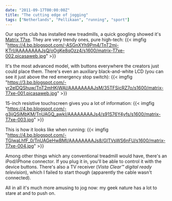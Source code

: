 ```yaml
---
date: "2011-09-17T00:00:00Z"
title: "The cutting edge of jogging"
tags: ["Netherlands", "Pellikaan", "running", "sport"]
---
```


Our sports club has installed new treadmills, a quick googling showed it's [Matrix T7xe](http://www.matrixfitness.com/product/view/t7xe-treadmill). They are very trendy ones, pure high-tech:
{{< imgfig "https://4.bp.blogspot.com/-ASGnXYh9Pm4/TnT2mj-KTrI/AAAAAAAAJsQ/oOgKe8qOzz4/s1600/matrix-T7xe-002.picasaweb.jpg" >}}

<!--more-->

It's the most advanced model, with buttons everywhere the creators just could place them. There's even an auxiliary black-and-white LCD (you can see it just above the red emergency stop switch):
{{< imgfig "https://3.bp.blogspot.com/-yr2elDQShuw/TnT2mHKjWAI/AAAAAAAAJsM/35TFSicRZ7o/s1600/matrix-T7xe-001.picasaweb.jpg" >}}

15-inch resistive touchscreen gives you a lot of information:
{{< imgfig "https://4.bp.blogspot.com/-g3ijQSiMbKM/TnUAGQ_awkI/AAAAAAAAJs4/s91S76Y4yfs/s1600/matrix-T7xe-003.jpg" >}}

This is how it looks like when running:
{{< imgfig "https://4.bp.blogspot.com/-TGlwaLhfF_0/TnUAGeHwBMI/AAAAAAAAJs8/GITVsWS6nFU/s1600/matrix-T7xe-004.jpg" >}}

Among other things which any conventional treadmill would have, there's an iPod/iPhone connector. If you plug it in, you'll be able to control it with the device buttons. There's also a TV receiver (*Vista Clear™ digital ready television*), which I failed to start though (apparently the cable wasn't connected).

All in all it's much more amusing to jog now: my geek nature has a lot to stare at and to push on.
